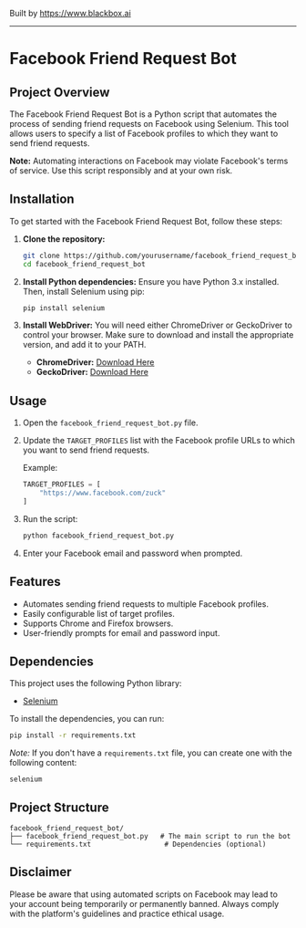 
Built by https://www.blackbox.ai

---

# Facebook Friend Request Bot

## Project Overview
The Facebook Friend Request Bot is a Python script that automates the process of sending friend requests on Facebook using Selenium. This tool allows users to specify a list of Facebook profiles to which they want to send friend requests. 

**Note:** Automating interactions on Facebook may violate Facebook's terms of service. Use this script responsibly and at your own risk.

## Installation

To get started with the Facebook Friend Request Bot, follow these steps:

1. **Clone the repository:**
   ```bash
   git clone https://github.com/yourusername/facebook_friend_request_bot.git
   cd facebook_friend_request_bot
   ```

2. **Install Python dependencies:**
   Ensure you have Python 3.x installed. Then, install Selenium using pip:
   ```bash
   pip install selenium
   ```

3. **Install WebDriver:**
   You will need either ChromeDriver or GeckoDriver to control your browser. Make sure to download and install the appropriate version, and add it to your PATH.

   - **ChromeDriver:** [Download Here](https://chromedriver.chromium.org/downloads)
   - **GeckoDriver:** [Download Here](https://github.com/mozilla/geckodriver/releases)

## Usage

1. Open the `facebook_friend_request_bot.py` file.
2. Update the `TARGET_PROFILES` list with the Facebook profile URLs to which you want to send friend requests.

   Example:
   ```python
   TARGET_PROFILES = [
       "https://www.facebook.com/zuck"
   ]
   ```

3. Run the script:
   ```bash
   python facebook_friend_request_bot.py
   ```

4. Enter your Facebook email and password when prompted.

## Features

- Automates sending friend requests to multiple Facebook profiles.
- Easily configurable list of target profiles.
- Supports Chrome and Firefox browsers.
- User-friendly prompts for email and password input.

## Dependencies

This project uses the following Python library:

- [Selenium](https://pypi.org/project/selenium/)

To install the dependencies, you can run:
```bash
pip install -r requirements.txt
```

*Note:* If you don't have a `requirements.txt` file, you can create one with the following content:
```
selenium
```

## Project Structure

```
facebook_friend_request_bot/
├── facebook_friend_request_bot.py   # The main script to run the bot
└── requirements.txt                  # Dependencies (optional)
```

## Disclaimer

Please be aware that using automated scripts on Facebook may lead to your account being temporarily or permanently banned. Always comply with the platform's guidelines and practice ethical usage.